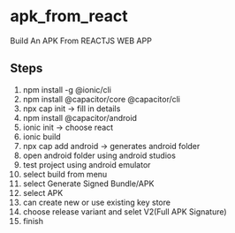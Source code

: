 # apk_from_react
Build An APK From REACTJS WEB APP

## Steps
1. npm install -g @ionic/cli
2. npm install @capacitor/core @capacitor/cli
3. npx cap init -> fill in details
4. npm install @capacitor/android
5. ionic init -> choose react
6. ionic build
7. npx cap add android -> generates android folder
8. open android folder using android studios
9. test project using android emulator
10. select build from menu
11. select Generate Signed Bundle/APK
12. select APK
13. can create new or use existing key store
14. choose release variant and selet V2(Full APK Signature)
15. finish
